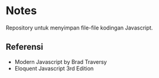 # Notes
Repository untuk menyimpan file-file kodingan Javascript.

## Referensi
- Modern Javascript by Brad Traversy
- Eloquent Javascript 3rd Edition

